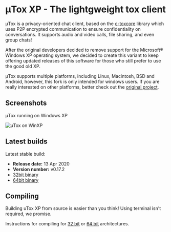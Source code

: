 # μTox XP - The lightgweight tox client

μTox is a privacy-oriented chat client, based on the [c-toxcore](https://github.com/TokTok/c-toxcore) library which uses P2P encrypted communication to ensure confidentiality on conversations. It supports audio and video calls, file sharing, and even group chats!

After the original developers decided to remove support for the Microsoft® Windows XP operating system, we decided to create this variant to keep offering updated releases of this software for those who still prefer to use the good old XP. 

μTox supports multiple platforms, including Linux, Macintosh, BSD and Android, however, this fork is only intended for windows users. If you are really interested on other platforms, better check out the [original project](https://github.com/uTox/uTox).

## Screenshots

μTox running on Windows XP

![μTox on WinXP](https://github.com/blueclouds8666/uTox_XP/raw/files/screenshot.png "μTox running on Windows XP")

## Latest builds

Latest stable build:
- **Release date:**  13 Apr 2020
- **Version number:**  v0.17.2
- [32bit binary](https://github.com/blueclouds8666/uTox_XP/raw/files/binaries/0.17.2/utox-i686.exe)
- [64bit binary](https://github.com/blueclouds8666/uTox_XP/raw/files/binaries/0.17.2/utox-AMD64.exe)

## Compiling

Building uTox XP from source is easier than you think! Using terminal isn't required, we promise.

Instructions for compiling for [32 bit](https://github.com/blueclouds8666/uTox_XP/blob/legacy-0.17.2/COMPILE32.md) or [64 bit](https://github.com/blueclouds8666/uTox_XP/blob/legacy-0.17.2/COMPILE64.md) architectures.
<br />
<br />
 